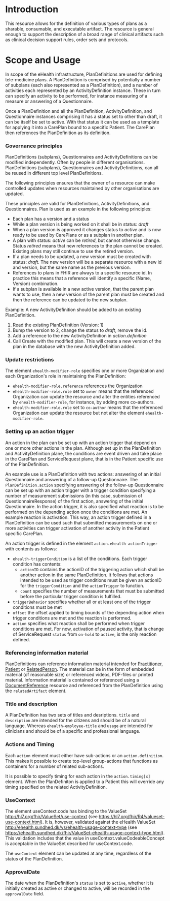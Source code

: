 # Introduction

This resource allows for the definition of various types of plans as a sharable, consumable, and executable artifact. The resource is general enough to support the description of a broad range of clinical artifacts such as clinical decision support rules, order sets and protocols.

# Scope and Usage

In scope of the eHealth infrastructure, PlanDefinitions are used for defining tele-medicine plans. A PlanDefinition is comprised by potentially a number of subplans (each also represented as a PlanDefinition), and a number of activities each represented by an ActivityDefinition instance. These in turn can specify an activity to be performed, for instance measuring of a measure or answering of a Questionnaire.

Once a PlanDefinition and all the PlanDefinition, ActivityDefinition, and Questionnaire instances comprising it has a status set to other than draft, it can be itself be set to active. With that status it can be used as a template for applying it into a CarePlan bound to a specific Patient. The CarePlan then references the PlanDefinition as its definition.

### Governance principles
PlanDefinitions (subplans), Questionnaires and ActivityDefinitions can be modified independently. Often by people in different organisations. PlanDefinitions (subplans), Questionnaires and ActivityDefinitions, can all be reused in different top level PlanDefinitions.

The following principles ensures that the owner of a resource can make controlled updates when resources maintained by other organisations are updated.

These principles are valid for PlanDefinitions, ActivityDefinitions, and Questionnaires. Plan is used as an example in the following principles:

* Each plan has a version and a status
* While a plan version is being worked on it shall be in status: *draft*
* When a plan version is approved it changes status to *active* and is now ready to be used by CarePlans or as a subplan in another plan.
* A plan with status: *active* can be *retired*, but cannot otherwise change. Status *retired* means that new references to the plan cannot be created. Existing plans may still continue to use the retired version.
* If a plan needs to be updated, a new version must be created with status: *draft*. The new version will be a separate resource with a new id and version, but the same name as the previous version.
* References to plans in FHIR are always to a specific resource id. In practice this means that a reference will identify a specific (Name, Version) combination.
* If a subplan is available in a new active version, that the parent plan wants to use, then a new version of the parent plan must be created and then the reference can be updated to the new subplan.

Example: A new ActivityDefinition should be added to an existing PlanDefinition.

1. Read the existing PlanDefinition (Version: 1)
2. Bump the version to 2, change the status to *draft*, remove the id.
3. Add a reference to the new ActivityDefinition in *action.definition*
4. Call Create with the modified plan. This will create a new version of the plan in the database with the new ActivityDefinition added.

### Update restrictions
The element `ehealth-modifier-role` specifies one or more Organization and each Organization's role in maintaining
the PlanDefinition:
 
 * `ehealth-modifier-role.reference` references the Organization
 * `ehealth-modifier-role.role` set to `owner` means that the referenced Organization can update the resource 
 and alter the entities referenced by `ehealth-modifier-role`, for instance, by adding more co-authors.
 * `ehealth-modifier-role.role` set to `co-author` means that the referenced Organization can update the resource
  but not alter the element `ehealth-modifier-role`.

### Setting up an action trigger
An action in the plan can be set up with an action trigger that depend on one or more other actions in the plan. Although set up in the PlanDefinition and ActivityDefinition plane, the conditions are event driven and take place in the CarePlan and ServiceRequest plane, that is in the Patient specific use of the PlanDefinition. 

An example use is a PlanDefinition with two actions: answering of an initial Questionnaire and answering of a follow-up Questionnaire. The `PlanDefinition.action` specifying answering of the follow-up Questionnaire can be set up with an action trigger with a trigger condition specifying a number of measurement submissions (in this case, submission of QuestionnaireResponse) of the first action, answering of the initial Questionnaire. In the action trigger, it is also specified what reaction is to be performed on the depending action once the conditions are met. An example reaction is activation. This way, an action trigger defined in a PlanDefinition can be used such that submitted measurements on one or more activities can trigger activation of another activity in the Patient specific CarePlan.
      
An action trigger is defined in the element `action.ehealth-actionTrigger` with contents as follows:
* `ehealth-triggerCondition` is a list of the conditions. Each trigger condition has contents:   
    * `actionID` contains the actionID of the triggering action which shall be another action in the same PlanDefinition. It follows that actions intended to be used as trigger conditions must be given an actionID for the `triggerCondition` and the `actionTrigger` to function.
    * `count` specifies the number of measurements that must be submitted before the particular trigger condition is fulfilled. 
* `triggerBehavior` specifies whether all or at least one of the trigger conditions must be met
* `offset` the offset applied to timing bounds of the depending action when trigger conditions are met and the reaction is performed.
* `action` specifies what reaction shall be performed when trigger conditions are met. For now, activation of paused activity, that is change of ServiceRequest `status` from `on-hold` to `active`, is the only reaction defined.

### Referencing information material
PlanDefinitions can reference information material intended for [Practitioner](StructureDefinition-ehealth-practitioner.html), [Patient](StructureDefinition-ehealth-patient.html) or [RelatedPerson](StructureDefinition-ehealth-relatedperson.html). The material can be in the form of embedded material (of reasonable size) or referenced videos, PDF-files or printed material. Information material is contained or referenced using a [DocumentReference](StructureDefinition-ehealth-documentreference.html) resource and referenced from the PlanDefinition using the `relatedArtifact` element.

### Title and description
A PlanDefinition has two sets of titles and desriptions. `title` and `description` are intended for the citizens and should be of a natural language. Whereas `ehealth-employee-title` and `usage` are intended for clinicians and should be of a specific and professional language.

### Actions and Timing
Each `action` element must either have sub-actions or an `action.definition`. This makes it possible to create top-level group-actions that functions as containers for a number of related sub-actions. 

It is possible to specify timing for each action in the `action.timing[x]` element. When the PlanDefiniton is applied to a Patient this will override any timing specified on the related ActivityDefinition.

### UseContext
The element useContext.code has binding to the ValueSet http://hl7.org/fhir/ValueSet/use-context (see https://hl7.org/fhir/R4/valueset-use-context.html). It is, however, validated against the eHealth ValueSet http://ehealth.sundhed.dk/vs/ehealth-usage-context-type (see https://ehealth.sundhed.dk/fhir/ValueSet-ehealth-usage-context-type.html). This validation includes that the value in useContext.valueCodeableConcept is acceptable
in the ValueSet described for useContext.code.

The `useContext` element can be updated at any time, regardless of the status of the PlanDefinition.

### ApprovalDate
The date when the PlanDefinition's `status` is set to `active`, whether it is initially created as active or changed to active, will be recorded in the `approvalDate` field.
